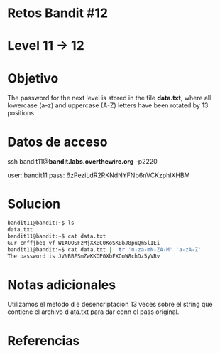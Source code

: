 # Retos Bandit #12
# Level 11 -> 12

# Objetivo
The password for the next level is stored in the file **data.txt**, where all lowercase (a-z) and uppercase (A-Z) letters have been rotated by 13 positions

# Datos de acceso
ssh bandit11@**bandit.labs.overthewire.org** -p2220

user: bandit11
pass: 6zPeziLdR2RKNdNYFNb6nVCKzphlXHBM

# Solucion 
```bash
bandit11@bandit:~$ ls
data.txt
bandit11@bandit:~$ cat data.txt 
Gur cnffjbeq vf WIAOOSFzMjXXBC0KoSKBbJ8puQm5lIEi
bandit11@bandit:~$ cat data.txt |  tr 'n-za-mN-ZA-M' 'a-zA-Z'
The password is JVNBBFSmZwKKOP0XbFXOoW8chDz5yVRv
```

# Notas adicionales
Utilizamos el metodo d e desencriptacion 13 veces sobre el string que contiene el archivo d ata.txt para dar conn el pass original.

# Referencias 